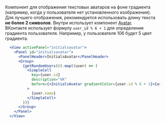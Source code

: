 Компонент для отображения текстовых аватаров на фоне градиента (например, когда у пользователя нет установленного изображения). Для лучшего отображения, рекомендуется использовать длину текста <b>не более 2 символов</b>. Внутри использует компонент [Avatar](#!/Avatar).<br />
ВКонтакте использует формулу `user_id % 6 + 1` для определения градиента пользователя. Например, у пользователя 106 будет 5 цвет градиента.

```jsx
  <View activePanel="initialsavatar">
    <Panel id="initialsavatar">
      <PanelHeader>InitialsAvatar</PanelHeader>
      <Group>
        {getRandomUsers(6).map((user) => (
          <SimpleCell
            key={user.id}
            description="VK"
            before={<InitialsAvatar gradientColor={user.id % 6 + 1}>{user.initials}</InitialsAvatar>}
          >
            {user.name}
          </SimpleCell>
        ))}
      </Group>
    </Panel>
  </View>
```
